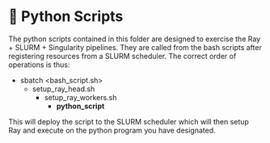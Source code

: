 # 🧪 Python Scripts

The python scripts contained in this folder are designed to exercise the Ray + SLURM + Singularity pipelines.  They are called from the bash scripts after registering resources from a SLURM scheduler.  The correct order of operations is thus:

* sbatch <bash_script.sh>
    *  setup_ray_head.sh
        *  setup_ray_workers.sh
            *  **python_script**


This will deploy the script to the SLURM scheduler which will then setup Ray and execute on the python program you have designated.
